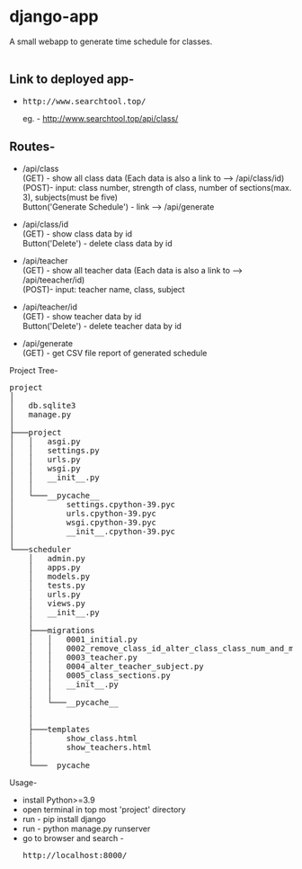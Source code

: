 # django-app
A small webapp to generate time schedule for classes. 
<br><br>
## Link to deployed app-
* <pre>http://www.searchtool.top/<route></pre>     
  eg. - http://www.searchtool.top/api/class/  

## Routes- 
* /api/class  
	(GET) - show all class data (Each data is also a link to --> /api/class/id)
	(POST)- input: class number, strength of class, number of sections(max. 3), subjects(must be five)  
	Button('Generate Schedule') - link --> /api/generate  

* /api/class/id  
	(GET) - show class data by id     
	Button('Delete') - delete class data by id  

* /api/teacher  
	(GET) - show all teacher data (Each data is also a link to --> /api/teeacher/id)  
	(POST)- input: teacher name, class, subject  

* /api/teacher/id  
	(GET) - show teacher data by id  
	Button('Delete') - delete teacher data by id  

* /api/generate  
	(GET) - get CSV file report of generated schedule  



Project Tree-

<pre>project
│
│   db.sqlite3
│   manage.py
│
├───project
│   │   asgi.py
│   │   settings.py
│   │   urls.py
│   │   wsgi.py
│   │   __init__.py
│   │
│   └───__pycache__
│           settings.cpython-39.pyc
│           urls.cpython-39.pyc
│           wsgi.cpython-39.pyc
│           __init__.cpython-39.pyc
│
└───scheduler
    │   admin.py
    │   apps.py
    │   models.py
    │   tests.py
    │   urls.py
    │   views.py
    │   __init__.py
    │
    ├───migrations
    │   │   0001_initial.py
    │   │   0002_remove_class_id_alter_class_class_num_and_more.py
    │   │   0003_teacher.py
    │   │   0004_alter_teacher_subject.py
    │   │   0005_class_sections.py
    │   │   __init__.py
    │   │
    │   └───__pycache__
    │
    │
    ├───templates
    │       show_class.html
    │       show_teachers.html
    │
    └───__pycache__</pre>
    



Usage-
* install Python>=3.9  
* open terminal in top most 'project' directory  
* run - pip install django  
* run - python manage.py runserver  
* go to browser and search - <pre>http://localhost:8000/<route></pre>  


 
